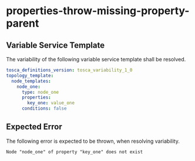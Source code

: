 # properties-throw-missing-property-parent


## Variable Service Template

The variability of the following variable service template shall be resolved.

```yaml linenums="1"
tosca_definitions_version: tosca_variability_1_0
topology_template:
  node_templates:
    node_one:
      type: node_one
      properties:
        key_one: value_one
      conditions: false

```








## Expected Error

The following error is expected to be thrown, when resolving variability.

```text linenums="1"
Node "node_one" of property "key_one" does not exist

```

